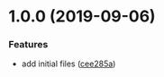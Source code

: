 # 1.0.0 (2019-09-06)


### Features

* add initial files ([cee285a](https://github.com/zooxsmart/lambda-middleware/commit/cee285a))
